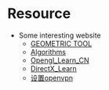 # Resource
- Some interesting website
    - [GEOMETRIC TOOL](https://www.geometrictools.com/index.html)
    - [Algorithms](https://algs4.cs.princeton.edu)
    - [Opengl_Learn_CN](https://learnopengl-cn.github.io/)
    - [DirectX_Learn](http://www.rastertek.com/tutindex.html)
    - [设置openvpn](https://www.cnblogs.com/kl876435928/p/7155354.html)
     
